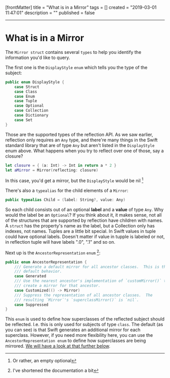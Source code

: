 [frontMatter]
title = "What is in a Mirror"
tags = []
created = "2019-03-01 11:47:01"
description = ""
published = false

---

# What is in a Mirror

The `Mirror struct` contains several `types` to help you identify the
information you\'d like to query.

The first one is the `DisplayStyle` `enum` which tells you the type of
the subject:

``` Swift
public enum DisplayStyle {
    case Struct
    case Class
    case Enum
    case Tuple
    case Optional
    case Collection
    case Dictionary
    case Set
}
```

Those are the supported types of the reflection API. As we saw earlier,
reflection only requires an `Any` type, and there\'re many things in the
Swift standard library that are of type `Any` but aren\'t listed in the
`DisplayStyle` enum above. What happens when you try to reflect over one
of those, say a closure?

``` Swift
let closure = { (a: Int) -> Int in return a * 2 }
let aMirror = Mirror(reflecting: closure)
```

In this case, you\'d get a mirror, but the `DisplayStyle` would be nil
[^2]

There\'s also a `typealias` for the child elements of a `Mirror`:

``` Swift
public typealias Child = (label: String?, value: Any)
```

So each child consists out of an optional **label** and a **value** of
type `Any`. Why would the label be an `Optional`? If you think about it,
it makes sense, not all of the structures that are supported by
reflection have children with names. A `struct` has the property\'s name
as the label, but a Collection only has indexes, not names. Tuples are a
little bit special. In Swift values in tuple could have optional labels.
Doesn\'t matter if value in tupple is labeled or not, in reflection
tuple will have labels \".0\", \".1\" and so on.

Next up is the `AncestorRepresentation` `enum` [^3]:

``` Swift
public enum AncestorRepresentation {
    /// Generate a default mirror for all ancestor classes.  This is the
    /// default behavior.
    case Generated
    /// Use the nearest ancestor's implementation of `customMirror()` to
    /// create a mirror for that ancestor.      
    case Customized(() -> Mirror)
    /// Suppress the representation of all ancestor classes.  The
    /// resulting `Mirror`'s `superclassMirror()` is `nil`.
    case Suppressed
}
```

This `enum` is used to define how superclasses of the reflected subject
should be reflected. I.e. this is only used for subjects of type
`class`. The default (as you can see) is that Swift generates an
additional mirror for each superclass. However, if you need more
flexibility here, you can use the `AncestorRepresentation enum` to
define how superclasses are being mirrored. [We will have a look at that
further below](#custommirrors).

[^2]: Or rather, an empty optional

[^3]: I\'ve shortened the documentation a bit
